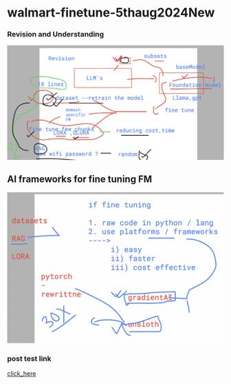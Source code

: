 # walmart-finetune-5thaug2024New

### Revision and Understanding 

<img src="rev1.png">

## AI frameworks for fine tuning FM 

<img src="fmt1.png">

### post test link 

[click_here](https://docs.google.com/forms/d/e/1FAIpQLSdKILwWnTheurjnOpxqGs0akwrCshybji_q3zqLOp_ganfAWA/viewform)